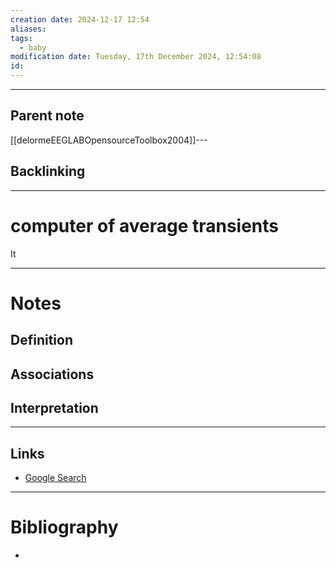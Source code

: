 ```yaml
---
creation date: 2024-12-17 12:54
aliases: 
tags:
  - baby
modification date: Tuesday, 17th December 2024, 12:54:08
id:
---
```

---

## Parent note
[[delormeEEGLABOpensourceToolbox2004]]---
## Backlinking


---
# computer of average transients
It 

---
# Notes

## Definition

## Associations

## Interpretation

---
## Links
- [Google Search](https://www.google.com/search?q=computer+of+average+transients)

---
# Bibliography
+ 